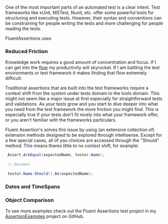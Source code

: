 One of the most important parts of an automated test is a clear intent. Test frameworks like xUnit, MSTest, Nunit, etc. offer some powerful tools for structuring and executing tests. However, their syntax and conventions can be constraining for people writing the tests and more challenging for people reading the tests. 

FluentAssertions uses 

### Reduced Friction
Knowledge work requires a good amount of concentration and focus. If I can get into the [flow](https://en.wikipedia.org/wiki/Flow_(psychology)) my productivity will skyrocket. If I am battling the test environments or test framework it makes finding that flow extremely difficult. 

Traditional assertions that are built into the test frameworks require a context shift from the system under tests domain to the tools domain. This might not seem like a major issue at first especially for straightforward tests and validations. As your tests grow and you start to dive deeper into what you need from the test framework the more friction you might find. This is especially true if your tests don't fit nicely into what your framework offer, or you aren't familiar with the frameworks particulars. 

Fluent Assertion's solves this issue by using (an extensive collection of) extension methods designed to be explored through intellisense. Except for a few special cases, all of you choices are accessed through the "Should" method. This means theres little to no context shift, for example:

```cs
 Assert.AreEqual(expectedName, testor.Name);
 
 // becomes
 
 testor.Name.Should().Be(expectedName);
```


### Dates and TimeSpans

### Object Comparison



To see more examples check out the Fluent Assertions test project in my [AssertionExamples](https://github.com/brendanconnolly/AssertionExamples) project on GitHub. 